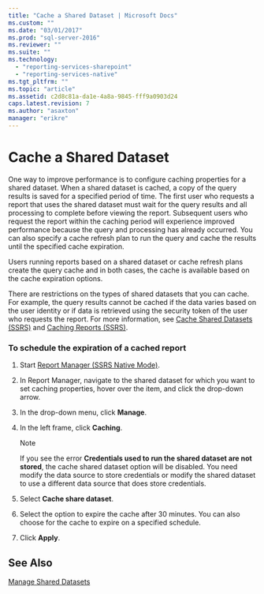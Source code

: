 ```yaml
---
title: "Cache a Shared Dataset | Microsoft Docs"
ms.custom: ""
ms.date: "03/01/2017"
ms.prod: "sql-server-2016"
ms.reviewer: ""
ms.suite: ""
ms.technology: 
  - "reporting-services-sharepoint"
  - "reporting-services-native"
ms.tgt_pltfrm: ""
ms.topic: "article"
ms.assetid: c2d8c81a-da1e-4a8a-9845-fff9a0903d24
caps.latest.revision: 7
ms.author: "asaxton"
manager: "erikre"
---
```

# Cache a Shared Dataset
  One way to improve performance is to configure caching properties for a shared dataset. When a shared dataset is cached, a copy of the query results is saved for a specified period of time. The first user who requests a report that uses the shared dataset must wait for the query results and all processing to complete before viewing the report. Subsequent users who request the report within the caching period will experience improved performance because the query and processing has already occurred. You can also specify a cache refresh plan to run the query and cache the results until the specified cache expiration.  
  
 Users running reports based on a shared dataset or cache refresh plans create the query cache and in both cases, the cache is available based on the cache expiration options.  
  
 There are restrictions on the types of shared datasets that you can cache. For example, the query results cannot be cached if the data varies based on the user identity or if data is retrieved using the security token of the user who requests the report. For more information, see [Cache Shared Datasets &#40;SSRS&#41;](../../reporting-services/report-server/cache-shared-datasets-ssrs.md) and [Caching Reports &#40;SSRS&#41;](../../reporting-services/report-server/caching-reports-ssrs.md).  
  
### To schedule the expiration of a cached report  
  
1.  Start [Report Manager  &#40;SSRS Native Mode&#41;](http://msdn.microsoft.com/en-US/library/ms157147(SQL.130).aspx).  
  
2.  In Report Manager, navigate to the shared dataset for which you want to set caching properties, hover over the item, and click the drop-down arrow.  
  
3.  In the drop-down menu, click **Manage**.  
  
4.  In the left frame, click **Caching**.  
  
    > [!NOTE]  
    >  If you see the error **Credentials used to run the shared dataset are not stored**, the cache shared dataset option will be disabled. You need modify the data source to store credentials or modify the shared dataset to use a different data source that does store credentials.  
  
5.  Select **Cache share dataset**.  
  
6.  Select the option to expire the cache after 30 minutes. You can also choose for the cache to expire on a specified schedule.  
  
7.  Click **Apply**.  
  
## See Also  
 [Manage Shared Datasets](../../reporting-services/report-data/manage-shared-datasets.md)  
  
  